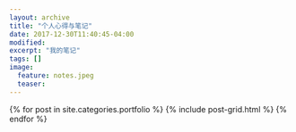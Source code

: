 ```yaml
---
layout: archive
title: "个人心得与笔记"
date: 2017-12-30T11:40:45-04:00
modified:
excerpt: "我的笔记"
tags: []
image: 
  feature: notes.jpeg
  teaser:
---
```



<div class="tiles">
{% for post in site.categories.portfolio %}
  {% include post-grid.html %}
{% endfor %}
</div><!-- /.tiles 把所有categories 有 notes 的列出來-->
